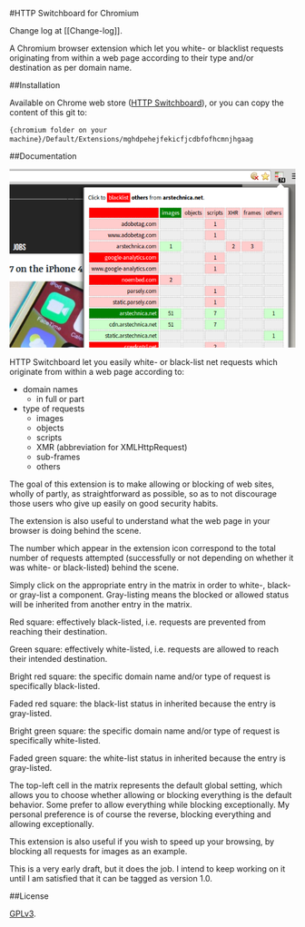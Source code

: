 #HTTP Switchboard for Chromium

Change log at [[Change-log]].

A Chromium browser extension which let you white- or blacklist requests
originating from within a web page according to their type and/or destination
as per domain name.

##Installation

Available on Chrome web store (<a href="https://chrome.google.com/webstore/detail/httpswitchboard/mghdpehejfekicfjcdbfofhcmnjhgaag">HTTP Switchboard</a>),
or you can copy the content of this git to:

    {chromium folder on your machine}/Default/Extensions/mghdpehejfekicfjcdbfofhcmnjhgaag

##Documentation

![HTTP Switchboard](img/screenshot1.png)

HTTP Switchboard let you easily white- or black-list net requests which originate from
 within a web page according to:

- domain names
  * in full or part
- type of requests
  * images
  * objects
  * scripts
  * XMR (abbreviation for XMLHttpRequest)
  * sub-frames
  * others

The goal of this extension is to make allowing or blocking of web sites,
wholly of partly, as straightforward as possible, so as to not discourage
those users who give up easily on good security habits.

The extension is also useful to understand what the web page in your browser
is doing behind the scene.

The number which appear in the extension icon correspond to the total number
of requests attempted (successfully or not depending on whether it was
white- or black-listed) behind the scene.

Simply click on the appropriate entry in the matrix in order to white-,
black- or gray-list a component. Gray-listing means the blocked or allowed
status will be inherited from another entry in the matrix.

Red square: effectively black-listed, i.e. requests are prevented from
reaching their destination.

Green square: effectively white-listed, i.e. requests are allowed to reach
their intended destination.

Bright red square: the specific domain name and/or type of request is
specifically black-listed.

Faded red square: the black-list status in inherited because the entry is
gray-listed.

Bright green square: the specific domain name and/or type of request is
specifically white-listed.

Faded green square: the white-list status in inherited because the entry is
gray-listed.

The top-left cell in the matrix represents the default global setting, which
allows you to choose whether allowing or blocking everything is the default
behavior. Some prefer to allow everything while blocking exceptionally.
My personal preference is of course the reverse, blocking everything and
allowing exceptionally.

This extension is also useful if you wish to speed up your browsing, by
blocking all requests for images as an example.

This is a very early draft, but it does the job. I intend to keep working on
it until I am satisfied that it can be tagged as version 1.0.

##License

<a href="https://github.com/gorhill/httpswitchboard/blob/master/LICENSE.txt">GPLv3</a>.
